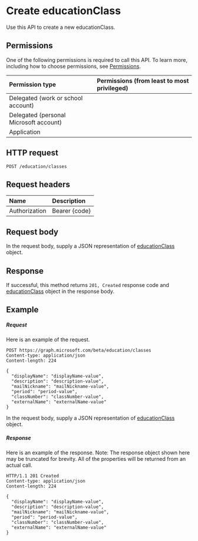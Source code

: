 # Create educationClass

Use this API to create a new educationClass.
## Permissions
One of the following permissions is required to call this API. To learn more, including how to choose permissions, see [Permissions](../../../concepts/permissions_reference.md).

|Permission type      | Permissions (from least to most privileged)              |
|:--------------------|:---------------------------------------------------------|
|Delegated (work or school account) |    |
|Delegated (personal Microsoft account) |    |
|Application |  | 

## HTTP request
<!-- { "blockType": "ignored" } -->
```http
POST /education/classes

```
## Request headers
| Name       | Description|
|:---------------|:----------|
| Authorization  | Bearer {code}|

## Request body
In the request body, supply a JSON representation of [educationClass](../resources/educationclass.md) object.


## Response
If successful, this method returns `201, Created` response code and [educationClass](../resources/educationclass.md) object in the response body.

## Example
##### Request
Here is an example of the request.
<!-- {
  "blockType": "request",
  "name": "create_educationclass_from_educationroot"
}-->
```http
POST https://graph.microsoft.com/beta/education/classes
Content-type: application/json
Content-length: 224

{
  "displayName": "displayName-value",
  "description": "description-value",
  "mailNickname": "mailNickname-value",
  "period": "period-value",
  "classNumber": "classNumber-value",
  "externalName": "externalName-value"
}
```
In the request body, supply a JSON representation of [educationClass](../resources/educationclass.md) object.
##### Response
Here is an example of the response. Note: The response object shown here may be truncated for brevity. All of the properties will be returned from an actual call.
<!-- {
  "blockType": "response",
  "truncated": true,
  "@odata.type": "microsoft.graph.educationClass"
} -->
```http
HTTP/1.1 201 Created
Content-type: application/json
Content-length: 224

{
  "displayName": "displayName-value",
  "description": "description-value",
  "mailNickname": "mailNickname-value",
  "period": "period-value",
  "classNumber": "classNumber-value",
  "externalName": "externalName-value"
}
```

<!-- uuid: 8fcb5dbc-d5aa-4681-8e31-b001d5168d79
2015-10-25 14:57:30 UTC -->
<!-- {
  "type": "#page.annotation",
  "description": "Create educationClass",
  "keywords": "",
  "section": "documentation",
  "tocPath": ""
}-->